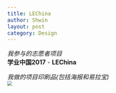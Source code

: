 ```yaml
---
title: LEChina
author: Shwin
layout: post
category: Design
---
```


*我参与的志愿者项目*  
**学业中国2017** - **LEChina**

*我做的项目印刷品(包括海报和易拉宝)*  
<img src="https://ws2.sinaimg.cn/large/006tNc79ly1fpn3zu6xhcj30do0kite3.jpg" style="zoom:70%" />
